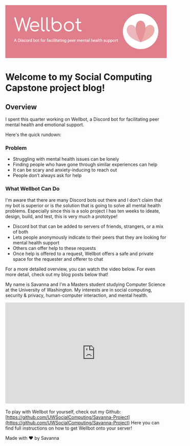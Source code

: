 ![banner](_posts/img/banner.png)


# Welcome to my Social Computing Capstone project blog! 


## Overview
I spent this quarter working on Wellbot, a Discord bot for facilitating peer mental health and emotional support.

Here's the quick rundown:
### Problem
- Struggling with mental health issues can be lonely
- Finding people who have gone through similar experiences can help 
- It can be scary and anxiety-inducing to reach out
- People don’t always ask for help

### What Wellbot Can Do
I'm aware that there are many Discord bots out there and I don't claim that my bot is superior or is _the_ solution that is going to solve all mental health problems. Especially since this is a solo project I has ten weeks to ideate, design, build, and test, this is very much a prototype!
- Discord bot that can be added to servers of friends, strangers, or a mix of both
- Lets people anonymously indicate to their peers that they are looking for mental health support
- Others can offer help to these requests
- Once help is offered to a request, Wellbot offers a safe and private space for the requester and offerer to chat

For a more detailed overview, you can watch the video below. For even more detail, check out my blog posts below that!

My name is Savanna and I'm a Masters student studying Computer Science at the University of Washington. My interests are in social computing, security & privacy, human-computer interaction, and mental health.

<iframe width="560" height="315" src="https://www.youtube-nocookie.com/embed/1eHkQioB8i4" title="YouTube video player" frameborder="0" allow="accelerometer; autoplay; clipboard-write; encrypted-media; gyroscope; picture-in-picture" allowfullscreen></iframe>

To play with Wellbot for yourself, check out my Github: [https://github.com/UWSocialComputing/Savanna-Project](https://github.com/UWSocialComputing/Savanna-Project) Here you can find full instructions on how to get Wellbot onto your server!

Made with :heart: by Savanna
